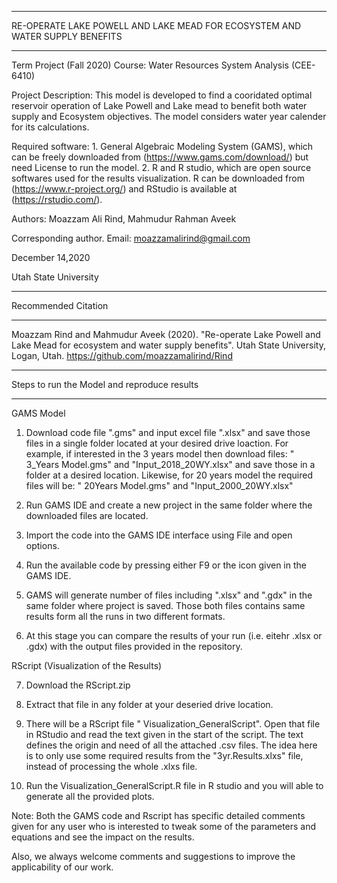 ______________________________________________________________________________
RE-OPERATE LAKE POWELL AND LAKE MEAD FOR ECOSYSTEM AND WATER SUPPLY BENEFITS
______________________________________________________________________________

Term Project (Fall 2020)
Course: Water Resources System Analysis (CEE-6410)

Project Description: This model is developed to find a cooridated optimal reservoir operation of Lake Powell and Lake mead to benefit both water supply and Ecosystem objectives.
The model considers water year calender for its calculations.  

Required software: 1. General Algebraic Modeling System (GAMS), which can be freely downloaded from (https://www.gams.com/download/) but need License to run the model.
                   2. R and R studio, which are open source softwares used for the results visualization. R can be downloaded from (https://www.r-project.org/) 
                       and RStudio is available at (https://rstudio.com/).

Authors: Moazzam Ali Rind, Mahmudur Rahman Aveek

Corresponding author. Email: moazzamalirind@gmail.com

December 14,2020

Utah State University 


______________________________________________________________________________
Recommended Citation
______________________________________________________________________________

Moazzam Rind and Mahmudur Aveek (2020). "Re-operate Lake Powell and Lake Mead for ecosystem and water supply benefits". Utah State University, Logan, Utah.
https://github.com/moazzamalirind/Rind

______________________________________________________________________________
Steps to run the Model and reproduce results
______________________________________________________________________________

GAMS Model

1. Download code file ".gms" and input excel file ".xlsx" and save those files in a single folder located at your desired drive loaction. For example, if interested in 
   the 3 years model then download files: " 3_Years Model.gms" and "Input_2018_20WY.xlsx" and save those in a folder at a desired location. Likewise, for 20 years model
   the required files will be: " 20Years Model.gms" and "Input_2000_20WY.xlsx"

2. Run GAMS IDE and create a new project in the same folder where the downloaded files are located.

3. Import the code into the GAMS IDE interface using File and open options.

4. Run the available code by pressing either F9 or the icon given in the GAMS IDE.

5. GAMS will generate number of files including ".xlsx" and ".gdx" in the same folder where project is saved. Those both files contains same results form all the runs  in two different formats.

6.  At this stage you can compare the results of your run (i.e. eitehr .xlsx or .gdx) with the output files provided in the repository.

RScript (Visualization of the Results)

7. Download the RScript.zip 

8. Extract that file in any folder at your deseried drive location.

9. There will be a RScript file " Visualization_GeneralScript". Open that file in RStudio and read the text given in the start of the script. The text defines the origin and need of all the attached .csv files.
   The idea here is to only use some required results from the "3yr.Results.xlxs" file, instead of processing the whole .xlxs file.
   
10. Run the Visualization_GeneralScript.R file in R studio and you will able to generate all the provided plots.


Note: Both the GAMS code and Rscript has specific detailed comments given for any user who is interested to tweak some of the parameters and equations and see the impact on the results.

Also, we always welcome comments and suggestions to improve the applicability of our work.
   


